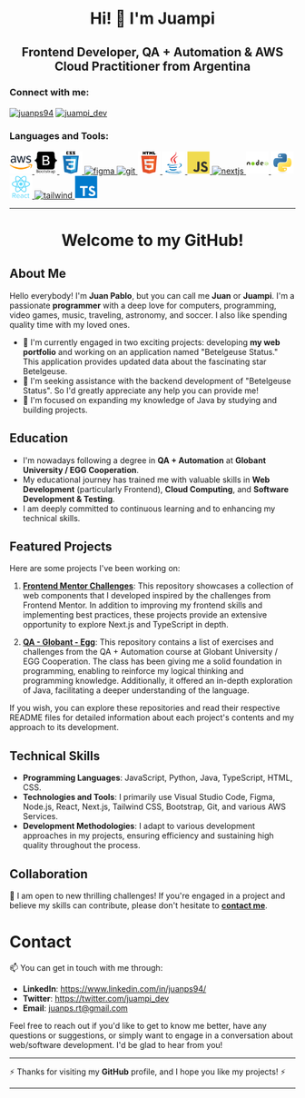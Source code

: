 <h1 align="center">Hi! 👋 I'm Juampi</h1>
<h2 align="center">Frontend Developer, QA + Automation & AWS Cloud Practitioner from Argentina</h2>

<h3 align="left">Connect with me:</h3>
<p align="left">
<a href="https://linkedin.com/in/juanps94" target="blank"><img align="center" src="https://raw.githubusercontent.com/rahuldkjain/github-profile-readme-generator/master/src/images/icons/Social/linked-in-alt.svg" alt="juanps94" height="30" width="40" /></a>
<a href="https://twitter.com/juampi_dev" target="blank"><img align="center" src="https://raw.githubusercontent.com/rahuldkjain/github-profile-readme-generator/master/src/images/icons/Social/twitter.svg" alt="juampi_dev" height="30" width="40" /></a>
</p>

<h3 align="left">Languages and Tools:</h3>
<p align="left"> <a href="https://aws.amazon.com" target="_blank" rel="noreferrer"> <img src="https://raw.githubusercontent.com/devicons/devicon/master/icons/amazonwebservices/amazonwebservices-original-wordmark.svg" alt="aws" width="40" height="40"/> </a> <a href="https://getbootstrap.com" target="_blank" rel="noreferrer"> <img src="https://raw.githubusercontent.com/devicons/devicon/master/icons/bootstrap/bootstrap-plain-wordmark.svg" alt="bootstrap" width="40" height="40"/> </a> <a href="https://www.w3schools.com/css/" target="_blank" rel="noreferrer"> <img src="https://raw.githubusercontent.com/devicons/devicon/master/icons/css3/css3-original-wordmark.svg" alt="css3" width="40" height="40"/> </a> <a href="https://www.figma.com/" target="_blank" rel="noreferrer"> <img src="https://www.vectorlogo.zone/logos/figma/figma-icon.svg" alt="figma" width="40" height="40"/> </a> <a href="https://git-scm.com/" target="_blank" rel="noreferrer"> <img src="https://www.vectorlogo.zone/logos/git-scm/git-scm-icon.svg" alt="git" width="40" height="40"/> </a> <a href="https://www.w3.org/html/" target="_blank" rel="noreferrer"> <img src="https://raw.githubusercontent.com/devicons/devicon/master/icons/html5/html5-original-wordmark.svg" alt="html5" width="40" height="40"/> </a> <a href="https://www.java.com" target="_blank" rel="noreferrer"> <img src="https://raw.githubusercontent.com/devicons/devicon/master/icons/java/java-original.svg" alt="java" width="40" height="40"/> </a> <a href="https://developer.mozilla.org/en-US/docs/Web/JavaScript" target="_blank" rel="noreferrer"> <img src="https://raw.githubusercontent.com/devicons/devicon/master/icons/javascript/javascript-original.svg" alt="javascript" width="40" height="40"/> </a> <a href="https://nextjs.org/" target="_blank" rel="noreferrer"> <img src="https://cdn.worldvectorlogo.com/logos/nextjs-2.svg" alt="nextjs" width="40" height="40"/> </a> <a href="https://nodejs.org" target="_blank" rel="noreferrer"> <img src="https://raw.githubusercontent.com/devicons/devicon/master/icons/nodejs/nodejs-original-wordmark.svg" alt="nodejs" width="40" height="40"/> </a> <a href="https://www.python.org" target="_blank" rel="noreferrer"> <img src="https://raw.githubusercontent.com/devicons/devicon/master/icons/python/python-original.svg" alt="python" width="40" height="40"/> </a> <a href="https://reactjs.org/" target="_blank" rel="noreferrer"> <img src="https://raw.githubusercontent.com/devicons/devicon/master/icons/react/react-original-wordmark.svg" alt="react" width="40" height="40"/> </a> <a href="https://tailwindcss.com/" target="_blank" rel="noreferrer"> <img src="https://www.vectorlogo.zone/logos/tailwindcss/tailwindcss-icon.svg" alt="tailwind" width="40" height="40"/> </a> <a href="https://www.typescriptlang.org/" target="_blank" rel="noreferrer"> <img src="https://raw.githubusercontent.com/devicons/devicon/master/icons/typescript/typescript-original.svg" alt="typescript" width="40" height="40"/> </a> </p>


-----------------------------------

<h1 align="center">Welcome to my GitHub!</h1>

## About Me

Hello everybody! I'm **Juan Pablo**, but you can call me **Juan** or **Juampi**. I'm a passionate **programmer** with a deep love for computers, programming, video games, music, traveling, astronomy, and soccer. I also like spending quality time with my loved ones.

- 🔭 I'm currently engaged in two exciting projects: developing **my web portfolio** and working on an application named "Betelgeuse Status." This application provides updated data about the fascinating star Betelgeuse.
- 🤔 I'm seeking assistance with the backend development of "Betelgeuse Status". So I'd greatly appreciate any help you can provide me!
- 🌱 I'm focused on expanding my knowledge of Java by studying and building projects.

## Education

- I'm nowadays following a degree in **QA + Automation** at **Globant University / EGG Cooperation**.
- My educational journey has trained me with valuable skills in **Web Development** (particularly Frontend), **Cloud Computing**, and **Software Development & Testing**.
- I am deeply committed to continuous learning and to enhancing my technical skills.

## Featured Projects

Here are some projects I've been working on:

1. **[Frontend Mentor Challenges](https://github.com/juan-ps/frontend-mentor-challenges)**: This repository showcases a collection of web components that I developed inspired by the challenges from Frontend Mentor. In addition to improving my frontend skills and implementing best practices, these projects provide an extensive opportunity to explore Next.js and TypeScript in depth.

2. **[QA - Globant - Egg](https://github.com/juan-ps/qaGlobantEgg)**: This repository contains a list of exercises and challenges from the QA + Automation course at Globant University / EGG Cooperation. The class has been giving me a solid foundation in programming, enabling to reinforce my logical thinking and programming knowledge. Additionally, it offered an in-depth exploration of Java, facilitating a deeper understanding of the language.

If you wish, you can explore these repositories and read their respective README files for detailed information about each project's contents and my approach to its development.

## Technical Skills

- **Programming Languages**: JavaScript, Python, Java, TypeScript, HTML, CSS.
- **Technologies and Tools**: I primarily use Visual Studio Code, Figma, Node.js, React, Next.js, Tailwind CSS, Bootstrap, Git, and various AWS Services.
- **Development Methodologies**: I adapt to various development approaches in my projects, ensuring efficiency and sustaining high quality throughout the process.

## Collaboration

👯 I am open to new thrilling challenges! If you're engaged in a project and believe my skills can contribute, please don't hesitate to **[contact me](mailto:juanps.rt@gmail.com)**.

# **Contact**

📫 You can get in touch with me through:


- **LinkedIn**: https://www.linkedin.com/in/juanps94/
- **Twitter**: https://twitter.com/juampi_dev
- **Email**: juanps.rt@gmail.com

Feel free to reach out if you'd like to get to know me better, have any questions or suggestions, or simply want to engage in a conversation about web/software development. I'd be glad to hear from you!

------------------------

⚡ Thanks for visiting my **GitHub** profile, and I hope you like my projects! ⚡

------------------------
